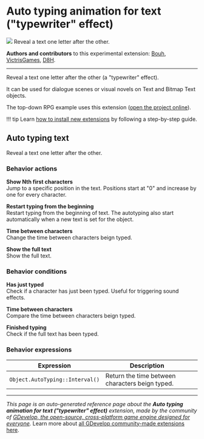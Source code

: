# Auto typing animation for text ("typewriter" effect)

<img src="https://resources.gdevelop-app.com/assets/Icons/typewriter.svg" class="extension-icon"></img>
Reveal a text one letter after the other.

**Authors and contributors** to this experimental extension: [Bouh](https://gd.games/Bouh), [VictrisGames](https://gd.games/VictrisGames), [D8H](https://gd.games/D8H).

---

Reveal a text one letter after the other (a "typewriter" effect).

It can be used for dialogue scenes or visual novels on Text and Bitmap Text objects.

The top-down RPG example uses this extension ([open the project online](https://editor.gdevelop.io/?project=example://top-down-rpg)).

!!! tip
    Learn [how to install new extensions](/gdevelop5/extensions/search) by following a step-by-step guide.



## Auto typing text 

Reveal a text one letter after the other. 

### Behavior actions

**Show Nth first characters**  
Jump to a specific position in the text. Positions start at "0" and increase by one for every character.

**Restart typing from the beginning**  
Restart typing from the beginning of text. The autotyping also start automatically when a new text is set for the object.

**Time between characters**  
Change the time between characters beign typed.

**Show the full text**  
Show the full text.

### Behavior conditions

**Has just typed**  
Check if a character has just been typed. Useful for triggering sound effects.

**Time between characters**  
Compare the time between characters beign typed.

**Finished typing**  
Check if the full text has been typed.

### Behavior expressions

| Expression | Description |  |
|-----|-----|-----|
| `Object.AutoTyping::Interval()` | Return the time between characters beign typed. ||


---

*This page is an auto-generated reference page about the **Auto typing animation for text ("typewriter" effect)** extension, made by the community of [GDevelop, the open-source, cross-platform game engine designed for everyone](https://gdevelop.io/).* Learn more about [all GDevelop community-made extensions here](/gdevelop5/extensions).